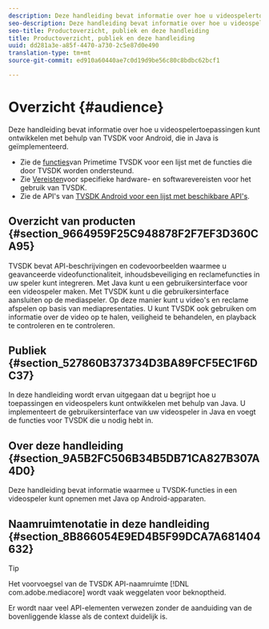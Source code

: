 ```yaml
---
description: Deze handleiding bevat informatie over hoe u videospelertoepassingen kunt ontwikkelen met behulp van TVSDK voor Android, die in Java is geïmplementeerd.
seo-description: Deze handleiding bevat informatie over hoe u videospelertoepassingen kunt ontwikkelen met behulp van TVSDK voor Android, die in Java is geïmplementeerd.
seo-title: Productoverzicht, publiek en deze handleiding
title: Productoverzicht, publiek en deze handleiding
uuid: dd281a3e-a85f-4470-a730-2c5e87d0e490
translation-type: tm+mt
source-git-commit: ed910a60440ae7c0d19d9be56c80c8bdbc62bcf1

---
```



# Overzicht {#audience}

Deze handleiding bevat informatie over hoe u videospelertoepassingen kunt ontwikkelen met behulp van TVSDK voor Android, die in Java is geïmplementeerd.

<!--<a id="section_FC24E86A2E6442B8A3769160769BBDFA"></a>-->

* Zie de [functies](../../../tvsdk-3x-android-prog/android-3x-introduction/overview-prod-audience-guide/android-3x-overview-of-the-player.md)van Primetime TVSDK voor een lijst met de functies die door TVSDK worden ondersteund.
* Zie [Vereisten](../../../tvsdk-3x-android-prog/android-3x-introduction/android-3x-requirements.md)voor specifieke hardware- en softwarevereisten voor het gebruik van TVSDK.
* Zie de API&#39;s van [TVSDK Android voor een lijst met beschikbare API&#39;s](https://help.adobe.com/en_US/primetime/api/psdk/javadoc3.5/index.html).

## Overzicht van producten {#section_9664959F25C948878F2F7EF3D360CA95}

TVSDK bevat API-beschrijvingen en codevoorbeelden waarmee u geavanceerde videofunctionaliteit, inhoudsbeveiliging en reclamefuncties in uw speler kunt integreren. Met Java kunt u een gebruikersinterface voor een videospeler maken. Met TVSDK kunt u die gebruikersinterface aansluiten op de mediaspeler. Op deze manier kunt u video&#39;s en reclame afspelen op basis van mediapresentaties. U kunt TVSDK ook gebruiken om informatie over de video op te halen, veiligheid te behandelen, en playback te controleren en te controleren.

## Publiek {#section_527860B373734D3BA89FCF5EC1F6DC37}

In deze handleiding wordt ervan uitgegaan dat u begrijpt hoe u toepassingen en videospelers kunt ontwikkelen met behulp van Java. U implementeert de gebruikersinterface van uw videospeler in Java en voegt de functies voor TVSDK die u nodig hebt in.

## Over deze handleiding {#section_9A5B2FC506B34B5DB71CA827B307A4D0}

Deze handleiding bevat informatie waarmee u TVSDK-functies in een videospeler kunt opnemen met Java op Android-apparaten.

## Naamruimtenotatie in deze handleiding {#section_8B866054E9ED4B5F99DCA7A681404632}

>[!TIP]
>
>Het voorvoegsel van de TVSDK API-naamruimte [!DNL com.adobe.mediacore] wordt vaak weggelaten voor beknoptheid.
>
>Er wordt naar veel API-elementen verwezen zonder de aanduiding van de bovenliggende klasse als de context duidelijk is.